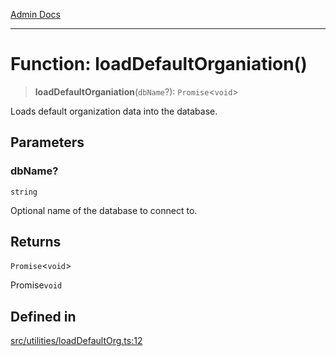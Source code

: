 [Admin Docs](/)

***

# Function: loadDefaultOrganiation()

> **loadDefaultOrganiation**(`dbName`?): `Promise`\<`void`\>

Loads default organization data into the database.

## Parameters

### dbName?

`string`

Optional name of the database to connect to.

## Returns

`Promise`\<`void`\>

Promise`void`

## Defined in

[src/utilities/loadDefaultOrg.ts:12](https://github.com/Suyash878/talawa-api/blob/cfd688207611ba245c99edd8dbaccb2cdbf6a043/src/utilities/loadDefaultOrg.ts#L12)

